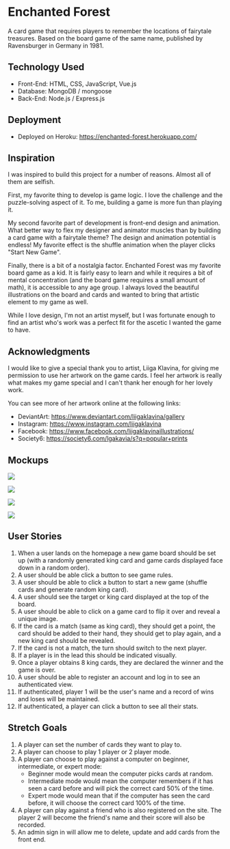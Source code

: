 # Enchanted Forest

A card game that requires players to remember the locations of fairytale treasures. Based on the board game of the same name, published by Ravensburger in Germany in 1981.

## Technology Used

* Front-End: HTML, CSS, JavaScript, Vue.js
* Database: MongoDB / mongoose
* Back-End: Node.js / Express.js

## Deployment

* Deployed on Heroku: https://enchanted-forest.herokuapp.com/

## Inspiration

I was inspired to build this project for a number of reasons. Almost all of them are selfish.

First, my favorite thing to develop is game logic. I love the challenge and the puzzle-solving aspect of it. To me, building a game is more fun than playing it.

My second favorite part of development is front-end design and animation. What better way to flex my designer and animator muscles than by building a card game with a fairytale theme? The design and animation potential is endless! My favorite effect is the shuffle animation when the player clicks "Start New Game".

Finally, there is a bit of a nostalgia factor. Enchanted Forest was my favorite board game as a kid. It is fairly easy to learn and while it requires a bit of mental concentration (and the board game requires a small amount of math), it is accessible to any age group. I always loved the beautiful illustrations on the board and cards and wanted to bring that artistic element to my game as well.

While I love design, I'm not an artist myself, but I was fortunate enough to find an artist who's work was a perfect fit for the ascetic I wanted the game to have.

## Acknowledgments

I would like to give a special thank you to artist, Liiga Klavina, for giving me permission to use her artwork on the game cards. I feel her artwork is really what makes my game special and I can't thank her enough for her lovely work.

You can see more of her artwork online at the following links:

* DeviantArt: https://www.deviantart.com/liigaklavina/gallery
* Instagram: https://www.instagram.com/liigaklavina
* Facebook: https://www.facebook.com/liigaklavinaillustrations/
* Society6: https://society6.com/lgakavia/s?q=popular+prints

## Mockups

![](public/mockups/game.jpg)

![](public/mockups/match.jpg)

![](public/mockups/no-match.jpg)

![](public/mockups/rules.jpg)

## User Stories

1. When a user lands on the homepage a new game board should be set up (with a randomly generated king card and game cards displayed face down in a random order).
2. A user should be able click a button to see game rules.
3. A user should be able to click a button to start a new game (shuffle cards and generate random king card).
3. A user should see the target or king card displayed at the top of the board.
4. A user should be able to click on a game card to flip it over and reveal a unique image.
5. If the card is a match (same as king card), they should get a point, the card should be added to their hand, they should get to play again, and a new king card should be revealed.
6. If the card is not a match, the turn should switch to the next player.
7. If a player is in the lead this should be indicated visually.
8. Once a player obtains 8 king cards, they are declared the winner and the game is over.
9. A user should be able to register an account and log in to see an authenticated view.
10. If authenticated, player 1 will be the user's name and a record of wins and loses will be maintained.
11. If authenticated, a player can click a button to see all their stats.

## Stretch Goals

1. A player can set the number of cards they want to play to.
2. A player can choose to play 1 player or 2 player mode.
3. A player can choose to play against a computer on beginner, intermediate, or expert mode:
	* Beginner mode would mean the computer picks cards at random.
	* Intermediate mode would mean the computer remembers if it has seen a card before and will pick the correct card 50% of the time.
	* Expert mode would mean that if the computer has seen the card before, it will choose the correct card 100% of the time.
4. A player can play against a friend who is also registered on the site. The player 2 will become the friend's name and their score will also be recorded.
5. An admin sign in will allow me to delete, update and add cards from the front end. 	
